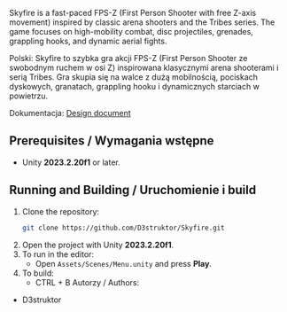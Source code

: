Skyfire is a fast-paced FPS-Z (First Person Shooter with free Z-axis movement) inspired by classic arena shooters and the Tribes series. The game focuses on high-mobility combat, disc projectiles, grenades, grappling hooks, and dynamic aerial fights.

Polski:
Skyfire to szybka gra akcji FPS-Z (First Person Shooter ze swobodnym ruchem w osi Z) inspirowana klasycznymi arena shooterami i serią Tribes. Gra skupia się na walce z dużą mobilnością, pociskach dyskowych, granatach, grappling hooku i dynamicznych starciach w powietrzu.

Dokumentacja: [Design document](https://drive.google.com/file/d/1uEY4UUehbGR6kQkXIYZ9iuKVF5GAE2Nz/view?usp=sharing)

## Prerequisites / Wymagania wstępne
- Unity **2023.2.20f1** or later.

## Running and Building / Uruchomienie i build
1. Clone the repository:
   ```bash
   git clone https://github.com/D3struktor/Skyfire.git
   ```
2. Open the project with Unity **2023.2.20f1**.
3. To run in the editor:
   - Open `Assets/Scenes/Menu.unity` and press **Play**.
4. To build:
   - CTRL + B
Autorzy / Authors:
- D3struktor
